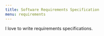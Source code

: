 ```yaml
---
title: Software Requirements Specification
menu: requirements
---
```


I love to write requirements specifications.
